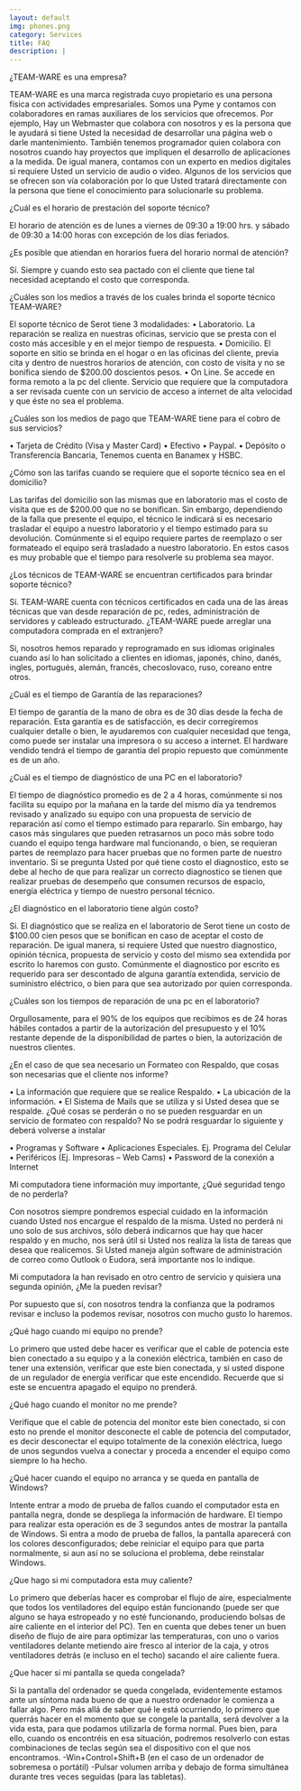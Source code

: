```yaml
---
layout: default
img: phones.png
category: Services
title: FAQ
description: |
---
```


¿TEAM-WARE es una empresa?

  TEAM-WARE es una marca registrada cuyo propietario es una persona física con actividades empresariales. Somos una Pyme y contamos con colaboradores en ramas auxiliares de los servicios que ofrecemos. Por ejemplo, Hay un Webmaster que colabora con nosotros y es la persona que le ayudará si tiene Usted la necesidad de desarrollar una página web o darle mantenimiento. También tenemos programador quien colabora con nosotros cuando hay proyectos que impliquen el desarrollo de aplicaciones a la medida. De igual manera, contamos con un experto en medios digitales si requiere Usted un servicio de audio o video. Algunos de los servicios que se ofrecen son vía colaboración por lo que Usted tratará directamente con la persona que tiene el conocimiento para solucionarle su problema.


¿Cuál es el horario de prestación del soporte técnico?

  El horario de atención es de lunes a viernes de 09:30 a 19:00 hrs. y sábado de 09:30 a 14:00 horas con excepción de los días feriados.
  

¿Es posible que atiendan en horarios fuera del horario normal de atención?

  Sí. Siempre y cuando esto sea pactado con el cliente que tiene tal necesidad aceptando el costo que corresponda.
  
  
¿Cuáles son los medios a través de los cuales brinda el soporte técnico TEAM-WARE?

  El soporte técnico de Serot tiene 3 modalidades: • Laboratorio. La reparación se realiza en nuestras oficinas, servicio que se presta con el costo más accesible y en el mejor tiempo de respuesta. • Domicilio. El soporte en sitio se brinda en el hogar o en las oficinas del cliente, previa cita y dentro de nuestros horarios de atención, con costo de visita y no se bonifica siendo de $200.00 doscientos pesos. • On Line. Se accede en forma remoto a la pc del cliente. Servicio que requiere que la computadora a ser revisada cuente con un servicio de acceso a internet de alta velocidad y que éste no sea el problema.
  
  
¿Cuáles son los medios de pago que TEAM-WARE tiene para el cobro de sus servicios?

 • Tarjeta de Crédito (Visa y Master Card) • Efectivo • Paypal. • Depósito o Transferencia Bancaria, Tenemos cuenta en Banamex y HSBC.
 
 
¿Cómo son las tarifas cuando se requiere que el soporte técnico sea en el domicilio?

  Las tarifas del domicilio son las mismas que en laboratorio mas el costo de visita que es de $200.00 que no se bonifican. Sin embargo, dependiendo de la falla que presente el equipo, el técnico le indicará si es necesario trasladar el equipo a nuestro laboratorio y el tiempo estimado para su devolución. Comúnmente si el equipo requiere partes de reemplazo o ser formateado el equipo será trasladado a nuestro laboratorio. En estos casos es muy probable que el tiempo para resolverle su problema sea mayor.
  
 
¿Los técnicos de TEAM-WARE se encuentran certificados para brindar soporte técnico?

Sí. TEAM-WARE cuenta con técnicos certificados en cada una de las áreas técnicas que van desde reparación de pc, redes, administración de servidores y cableado estructurado.
¿TEAM-WARE puede arreglar una computadora comprada en el extranjero?

Si, nosotros hemos reparado y reprogramado en sus idiomas originales cuando así lo han solicitado a clientes en idiomas, japonés, chino, danés, ingles, portugués, alemán, francés, checoslovaco, ruso, coreano entre otros.

¿Cuál es el tiempo de Garantía de las reparaciones?

El tiempo de garantía de la mano de obra es de 30 días desde la fecha de reparación. Esta garantía es de satisfacción, es decir corregiremos cualquier detalle o bien, le ayudaremos con cualquier necesidad que tenga, como puede ser instalar una impresora o su acceso a internet. El hardware vendido tendrá el tiempo de garantía del propio repuesto que comúnmente es de un año.


¿Cuál es el tiempo de diagnóstico de una PC en el laboratorio?

El tiempo de diagnóstico promedio es de 2 a 4 horas, comúnmente si nos facilita su equipo por la mañana en la tarde del mismo día ya tendremos revisado y analizado su equipo con una propuesta de servicio de reparación así como el tiempo estimado para repararlo. Sin embargo, hay casos más singulares que pueden retrasarnos un poco más sobre todo cuando el equipo tenga hardware mal funcionando, o bien, se requieran partes de reemplazo para hacer pruebas que no formen parte de nuestro inventario. Si se pregunta Usted por qué tiene costo el diagnostico, esto se debe al hecho de que para realizar un correcto diagnostico se tienen que realizar pruebas de desempeño que consumen recursos de espacio, energía eléctrica y tiempo de nuestro personal técnico.


¿El diagnóstico en el laboratorio tiene algún costo?

Si. El diagnóstico que se realiza en el laboratorio de Serot tiene un costo de $100.00 cien pesos que se bonifican en caso de aceptar el costo de reparación. De igual manera, si requiere Usted que nuestro diagnostico, opinión técnica, propuesta de servicio y costo del mismo sea extendida por escrito lo haremos con gusto. Comúnmente el diagnostico por escrito es requerido para ser descontado de alguna garantía extendida, servicio de suministro eléctrico, o bien para que sea autorizado por quien corresponda.


¿Cuáles son los tiempos de reparación de una pc en el laboratorio?

Orgullosamente, para el 90% de los equipos que recibimos es de 24 horas hábiles contados a partir de la autorización del presupuesto y el 10% restante depende de la disponibilidad de partes o bien, la autorización de nuestros clientes.


¿En el caso de que sea necesario un Formateo con Respaldo, que cosas son necesarias que el cliente nos informe?

• La información que requiere que se realice Respaldo. • La ubicación de la información. • El Sistema de Mails que se utiliza y si Usted desea que se respalde.
¿Qué cosas se perderán o no se pueden resguardar en un servicio de formateo con respaldo? No se podrá resguardar lo siguiente y deberá volverse a instalar

• Programas y Software • Aplicaciones Especiales. Ej. Programa del Celular • Periféricos (Ej. Impresoras – Web Cams) • Password de la conexión a Internet


Mi computadora tiene información muy importante, ¿Qué seguridad tengo de no perderla?

Con nosotros siempre pondremos especial cuidado en la información cuando Usted nos encargue el respaldo de la misma. Usted no perderá ni uno solo de sus archivos, sólo deberá indicarnos que hay que hacer respaldo y en mucho, nos será útil si Usted nos realiza la lista de tareas que desea que realicemos. Si Usted maneja algún software de administración de correo como Outlook o Eudora, será importante nos lo indique.  


Mi computadora la han revisado en otro centro de servicio y quisiera una segunda opinión, ¿Me la pueden revisar?

Por supuesto que sí, con nosotros tendra la confianza que la podramos revisar e incluso la podemos revisar, nosotros con mucho gusto lo haremos.


¿Qué hago cuando mi equipo no prende?

Lo primero que usted debe hacer es verificar que el cable de potencia este bien conectado a su equipo y a la conexión eléctrica, también en caso de tener una extensión, verificar que este bien conectada, y si usted dispone de un regulador de energía verificar que este encendido. Recuerde que si este se encuentra apagado el equipo no prenderá.


¿Qué hago cuando el monitor no me prende?

Verifique que el cable de potencia del monitor este bien conectado, si con esto no prende el monitor desconecte el cable de potencia del computador, es decir desconectar el equipo totalmente de la conexión eléctrica, luego de unos segundos vuelva a conectar y proceda a encender el equipo como siempre lo ha hecho.


¿Qué hacer cuando el equipo no arranca y se queda en pantalla de Windows?

Intente entrar a modo de prueba de fallos cuando el computador esta en pantalla negra, donde se despliega la información de hardware. El tiempo para realizar esta operación es de 3 segundos antes de mostrar la pantalla de Windows. Si entra a modo de prueba de fallos, la pantalla aparecerá con los colores desconfigurados; debe reiniciar el equipo para que parta normalmente, si aun así no se soluciona el problema, debe reinstalar Windows.


¿Que hago si mi computadora esta muy caliente?

Lo primero que deberías hacer es comprobar el flujo de aire, especialmente que todos los ventiladores del equipo están funcionando (puede ser que alguno se haya estropeado y no esté funcionando, produciendo bolsas de aire caliente en el interior del PC). Ten en cuenta que debes tener un buen diseño de flujo de aire para optimizar las temperaturas, con uno o varios ventiladores delante metiendo aire fresco al interior de la caja, y otros ventiladores detrás (e incluso en el techo) sacando el aire caliente fuera.


¿Que hacer si mi pantalla se queda congelada?

Si la pantalla del ordenador se queda congelada, evidentemente estamos ante un síntoma nada bueno de que a nuestro ordenador le comienza a fallar algo. Pero más allá de saber qué le está ocurriendo, lo primero que querrás hacer en el momento que se congele la pantalla, será devolver a la vida esta, para que podamos utilizarla de forma normal. Pues bien, para ello, cuando os encontréis en esa situación, podremos resolverlo con estas combinaciones de teclas según sea el dispositivo con el que nos encontramos.
-Win+Control+Shift+B (en el caso de un ordenador de sobremesa o portátil) -Pulsar volumen arriba y debajo de forma simultánea durante tres veces seguidas (para las tabletas).
